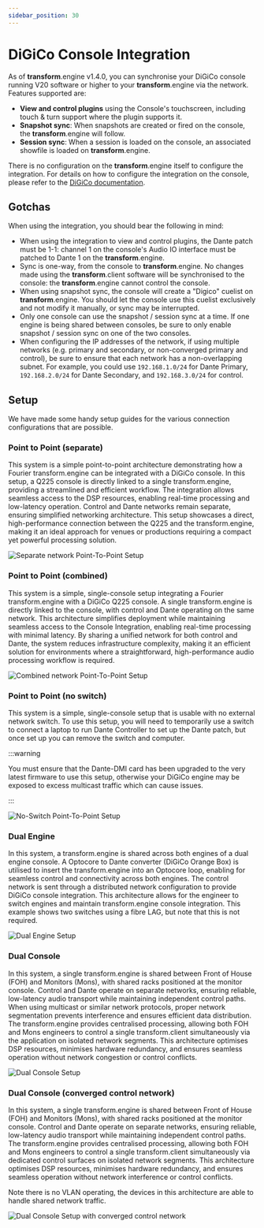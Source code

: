 ```yaml
---
sidebar_position: 30
---
```


# DiGiCo Console Integration

As of **transform**.engine v1.4.0, you can synchronise your DiGiCo console running V20 software or higher to your **transform**.engine via the network. Features supported are:

* **View and control plugins** using the Console's touchscreen, including touch & turn support where the plugin supports it.
* **Snapshot sync**: When snapshots are created or fired on the console, the **transform**.engine will follow.
* **Session sync**: When a session is loaded on the console, an associated showfile is loaded on **transform**.engine.

There is no configuration on the **transform**.engine itself to configure the
integration. For details on how to configure the integration on the console,
please refer to the [DiGiCo documentation](https://digico.biz/support-files/).

## Gotchas

When using the integration, you should bear the following in mind:

* When using the integration to view and control plugins, the Dante patch must be 1-1: channel
  1 on the console's Audio IO interface must be patched to Dante 1 on the **transform**.engine.
* Sync is one-way, from the console to **transform**.engine. No changes made
  using the **transform**.client software will be synchronised to the console:
  the **transform**.engine cannot control the console.
* When using snapshot sync, the console will create a "Digico" cuelist on
  **transform**.engine. You should let the console use this cuelist exclusively
  and not modify it manually, or sync may be interrupted.
* Only one console can use the snapshot / session sync at a time. If one engine
  is being shared between consoles, be sure to only enable snapshot / session
  sync on one of the two consoles.
* When configuring the IP addresses of the network, if using multiple networks
  (e.g. primary and secondary, or non-converged primary and control), be sure
  to ensure that each network has a non-overlapping subnet. For example, you
  could use `192.168.1.0/24` for Dante Primary, `192.168.2.0/24` for Dante
  Secondary, and `192.168.3.0/24` for control.

## Setup

We have made some handy setup guides for the various connection configurations that are possible.

### Point to Point (separate)

This system is a simple point-to-point architecture demonstrating how a Fourier
transform.engine can be integrated with a DiGiCo console. In this setup, a Q225
console is directly linked to a single transform.engine, providing a
streamlined and efficient workflow. The integration allows seamless access to
the DSP resources, enabling real-time processing and low-latency operation.
Control and Dante networks remain separate, ensuring simplified networking
architecture. This setup showcases a direct, high-performance connection
between the Q225 and the transform.engine, making it an ideal approach for
venues or productions requiring a compact yet powerful processing solution.

![Separate network Point-To-Point Setup](/img/transform.engine-hw/integration/single-console-separate.png)

### Point to Point (combined)

This system is a simple, single-console setup integrating a Fourier
transform.engine with a DiGiCo Q225 console. A single transform.engine is
directly linked to the console, with control and Dante operating on the same
network. This architecture simplifies deployment while maintaining seamless
access to the Console Integration, enabling real-time processing with minimal
latency. By sharing a unified network for both control and Dante, the system
reduces infrastructure complexity, making it an efficient solution for
environments where a straightforward, high-performance audio processing
workflow is required.

![Combined network Point-To-Point Setup](/img/transform.engine-hw/integration/single-console-combined.png)

### Point to Point (no switch)

This system is a simple, single-console setup that is usable with no external
network switch. To use this setup, you will need to temporarily use a switch to
connect a laptop to run Dante Controller to set up the Dante patch, but once
set up you can remove the switch and computer.

:::warning

You must ensure that the Dante-DMI card has been upgraded to the very latest firmware
to use this setup, otherwise your DiGiCo engine may be exposed to excess multicast traffic
which can cause issues.

:::

![No-Switch Point-To-Point Setup](/img/transform.engine-hw/integration/single-console-simple.png)

### Dual Engine

In this system, a transform.engine is shared across both engines of a dual
engine console. A Optocore to Dante converter (DiGiCo Orange Box) is utilised
to insert the transform.engine into an Optocore loop, enabling for seamless
control and connectivity across both engines. The control network is sent
through a distributed network configuration to provide DiGiCo console
integration. This architecture allows for the engineer to switch engines and
maintain transform.engine console integration. This example shows two switches
using a fibre LAG, but note that this is not required.

![Dual Engine Setup](/img/transform.engine-hw/integration/dual-engine.png)

### Dual Console

In this system, a single transform.engine is shared between Front of House
(FOH) and Monitors (Mons), with shared racks positioned at the monitor console.
Control and Dante operate on separate networks, ensuring reliable, low-latency
audio transport while maintaining independent control paths. When using
multicast or similar network protocols, proper network segmentation prevents
interference and ensures efficient data distribution. The transform.engine
provides centralised processing, allowing both FOH and Mons engineers to
control a single transform.client simultaneously via the application on
isolated network segments. This architecture optimises DSP resources, minimises
hardware redundancy, and ensures seamless operation without network congestion
or control conflicts.

![Dual Console Setup](/img/transform.engine-hw/integration/dual-console-separate.png)

### Dual Console (converged control network)

In this system, a single transform.engine is shared between Front of House
(FOH) and Monitors (Mons), with shared racks positioned at the monitor console.
Control and Dante operate on separate networks, ensuring reliable, low-latency
audio transport while maintaining independent control paths. The
transform.engine provides centralised processing, allowing both FOH and Mons
engineers to control a single transform.client simultaneously via dedicated
control surfaces on isolated network segments. This architecture optimises DSP
resources, minimises hardware redundancy, and ensures seamless operation
without network interference or control conflicts.

Note there is no VLAN operating, the devices in this architecture are able to
handle shared network traffic.

![Dual Console Setup with converged control network](/img/transform.engine-hw/integration/dual-console-combined.png)
